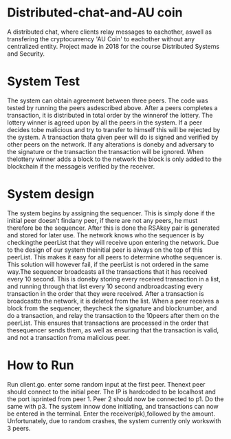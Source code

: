 # Distributed-chat-and-AU coin
A distributed chat, where clients relay messages to eachother, aswell as transfering the cryptocurrency 'AU Coin' to eachother without any centralized entity. Project made in 2018 for the course Distributed Systems and Security. 

# System Test

The system can obtain agreement between three peers. The code was tested by running the peers asdescribed above. After a peers completes a transaction, it is distributed in total order by the winnerof the lottery. The lottery winner is agreed upon by all the peers in the system. If a peer decides tobe malicious and try to transfer to himself this will be rejected by the system. A transaction thata given peer will do is signed and verified by other peers on the network. If any alterations is doneby and adversary to the signature or the transaction the transaction will be ignored. When thelottery winner adds a block to the network the block is only added to the blockchain if the messageis verified by the receiver.

# System design 

The system begins by assigning the sequencer. This is simply done if the initial peer doesn’t findany peer, if there are not any peers, he must therefore be the sequencer. After this is done the RSAkey pair is generated and stored for later use. The network knows who the sequencer is by checkingthe peerList that they will receive upon entering the network. Due to the design of our system theinitial peer is always on the top of this peerList. This makes it easy for all peers to determine whothe sequencer is. This solution will however fail, if the peerList is not ordered in the same way.The sequencer broadcasts all the transactions that it has received every 10 second. This is doneby storing every received transaction in a list, and running through that list every 10 second andbroadcasting every transaction in the order that they were received. After a transaction is broadcastto the network, it is deleted from the list. When a peer receives a block from the sequencer, theycheck the signature and blocknumber, and do a transaction, and relay the transaction to the 10peers after them on the peerList. This ensures that transactions are processed in the order that thesequencer sends them, as well as ensuring that the transaction is valid, and not a transaction froma malicious peer.

# How to Run 
Run client.go. enter some random input at the first peer. Thenext peer should connect to the initial peer. The IP is hardcoded to be localhost and the port isprinted from peer 1. Peer 2 should now be connected to p1. Do the same with p3. The system innow done initiating, and transactions can now be entered in the terminal. Enter the receiver(pk),followed by the amount. Unfortunately, due to random crashes, the system currently only workswith 3 peers.
